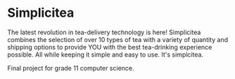 # Simplicitea
The latest revolution in tea-delivery technology is here! Simplicitea combines the selection of over 10 types of tea with a variety of quantity and shipping options to provide YOU with the best tea-drinking experience possible. All while keeping it simple and easy to use. It's simplcitea.

Final project for grade 11 computer science.
